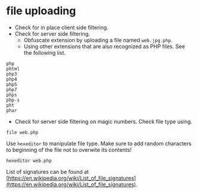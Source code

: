# file uploading

- Check for in place client side filtering.
- Check for server side filtering.
  - Obfuscate extension by uploading a file named `web.jpg.php`.
  - Using other extensions that are also recognized as PHP files. See the following list.

```shell
php
phtml
php3
php4
php5
php7
phps
php-s
pht
phar
```

- Check for server side filtering on magic numbers. 
Check file type using.

```shell
file web.php
```

Use `hexeditor` to manipulate file type. Make sure to add random characters to beginning of the file not to overwite its contents!

```shell
hexeditor web.php
```

List of signatures can be found at [https://en.wikipedia.org/wiki/List_of_file_signatures](https://en.wikipedia.org/wiki/List_of_file_signatures).